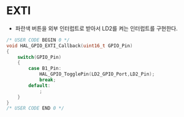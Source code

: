 # EXTI
   * 파란색 버튼을 외부 인터럽트로 받아서 LD2를 켜는 인터럽트를 구현한다.




```c
/* USER CODE BEGIN 0 */
void HAL_GPIO_EXTI_Callback(uint16_t GPIO_Pin)
{
	switch(GPIO_Pin)
	{
		case B1_Pin:
			HAL_GPIO_TogglePin(LD2_GPIO_Port,LD2_Pin);
			break;
		default:
			;
	}
}
/* USER CODE END 0 */
```
